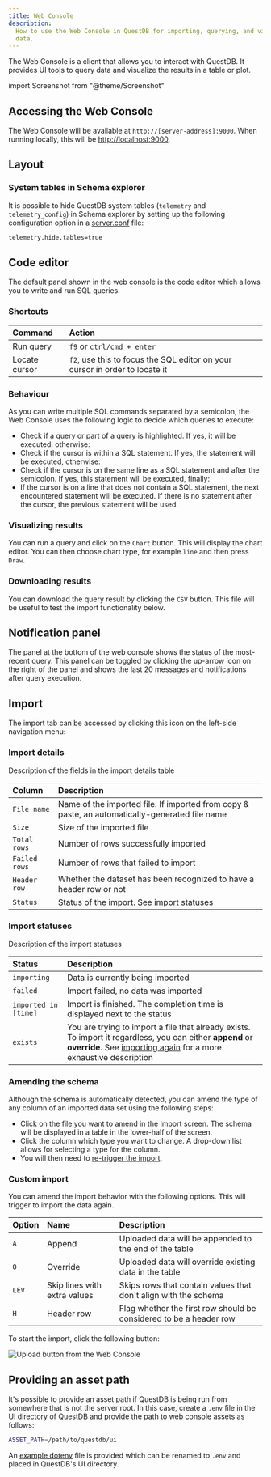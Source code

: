 ```yaml
---
title: Web Console
description:
  How to use the Web Console in QuestDB for importing, querying, and visualizing
  data.
---
```


The Web Console is a client that allows you to interact with QuestDB. It
provides UI tools to query data and visualize the results in a table or plot.

import Screenshot from "@theme/Screenshot"

<Screenshot
  alt="Screenshot of the Web Console"
  height={375}
  small
  src="/img/docs/console/overview.png"
  width={500}
/>

## Accessing the Web Console

The Web Console will be available at `http://[server-address]:9000`. When
running locally, this will be [http://localhost:9000](http://localhost:9000).

## Layout

<Screenshot
  alt="Preview of the different sections in the Web Console"
  height={375}
  small
  src="/img/docs/console/layout.png"
  width={500}
/>

### System tables in Schema explorer

It is possible to hide QuestDB system tables (`telemetry` and
`telemetry_config`) in Schema explorer by setting up the following configuration
option in a [server.conf](/docs/concept/root-directory-structure/#serverconf)
file:

```bash title="/var/lib/questdb/conf/server.conf"
telemetry.hide.tables=true
```

## Code editor

The default panel shown in the web console is the code editor which allows you
to write and run SQL queries.

### Shortcuts

|Command       |Action                                                                      |
|:-------------|:---------------------------------------------------------------------------|
|Run query     |`f9` or `ctrl/cmd + enter`                                                  |
|Locate cursor |`f2`, use this to focus the SQL editor on your cursor in order to locate it |

### Behaviour

As you can write multiple SQL commands separated by a semicolon, the Web Console
uses the following logic to decide which queries to execute:

- Check if a query or part of a query is highlighted. If yes, it will be
  executed, otherwise:
- Check if the cursor is within a SQL statement. If yes, the statement will be
  executed, otherwise:
- Check if the cursor is on the same line as a SQL statement and after the
  semicolon. If yes, this statement will be executed, finally:
- If the cursor is on a line that does not contain a SQL statement, the next
  encountered statement will be executed. If there is no statement after the
  cursor, the previous statement will be used.

### Visualizing results

You can run a query and click on the `Chart` button. This will display the chart
editor. You can then choose chart type, for example `line` and then press
`Draw`.

### Downloading results

You can download the query result by clicking the `CSV` button. This file will
be useful to test the import functionality below.

## Notification panel

The panel at the bottom of the web console shows the status of the most-recent
query. This panel can be toggled by clicking the up-arrow icon on the right of
the panel and shows the last 20 messages and notifications after query
execution.

<Screenshot
  alt="Screenshot of the Web Console showing the location of the Import tab"
  height={535}
  small
  src="/img/docs/console/query-log.png"
  width={650}
/>

## Import

The import tab can be accessed by clicking this icon on the left-side navigation
menu:

<Screenshot
  alt="Screenshot of the Web Console showing the location of the Import tab"
  height={535}
  small
  src="/img/docs/console/importTab.png"
  width={309}
/>

### Import details

Description of the fields in the import details table

|Column       |Description                                                                                    |
|:------------|:----------------------------------------------------------------------------------------------|
|`File name`  |Name of the imported file. If imported from copy & paste, an automatically-generated file name |
|`Size`       |Size of the imported file                                                                      |
|`Total rows` |Number of rows successfully imported                                                           |
|`Failed rows`|Number of rows that failed to import                                                           |
|`Header row` |Whether the dataset has been recognized to have a header row or not                            |
|`Status`     |Status of the import. See [import statuses](#import-statuses)                                  |

### Import statuses

Description of the import statuses

|Status              |Description                                                                                                                                                                                     |
|:-------------------|:-----------------------------------------------------------------------------------------------------------------------------------------------------------------------------------------------|
|`importing`         |Data is currently being imported                                                                                                                                                                |
|`failed`            |Import failed, no data was imported                                                                                                                                                             |
|`imported in [time]`|Import is finished. The completion time is displayed next to the status                                                                                                                         |
|`exists`            |You are trying to import a file that already exists. To import it regardless, you can either **append** or **override**. See [importing again](#custom-import) for a more exhaustive description|

### Amending the schema

Although the schema is automatically detected, you can amend the type of any
column of an imported data set using the following steps:

- Click on the file you want to amend in the Import screen. The schema will be
  displayed in a table in the lower-half of the screen.
- Click the column which type you want to change. A drop-down list allows for
  selecting a type for the column.
- You will then need to [re-trigger the import](#custom-import).

<Screenshot
  alt="Change the schema in the Web Console when importing data"
  height={525}
  src="/img/docs/console/amendType.jpg"
  width={745}
/>

### Custom import

You can amend the import behavior with the following options. This will trigger
to import the data again.

|Option |Name                         |Description                                                        |
|:------|:----------------------------|:------------------------------------------------------------------|
|`A`    |Append                       |Uploaded data will be appended to the end of the table             |
|`O`    |Override                     |Uploaded data will override existing data in the table             |
|`LEV`  |Skip lines with extra values |Skips rows that contain values that don't align with the schema    |
|`H`    |Header row                   |Flag whether the first row should be considered to be a header row |

To start the import, click the following button:

![Upload button from the Web Console](/img/docs/console/uploadButton.png)

## Providing an asset path

It's possible to provide an asset path if QuestDB is being run from somewhere
that is not the server root. In this case, create a `.env` file in the UI
directory of QuestDB and provide the path to web console assets as follows:

```bash
ASSET_PATH=/path/to/questdb/ui
```

An
[example dotenv](https://github.com/questdb/questdb/blob/master/ui/.env.example)
file is provided which can be renamed to `.env` and placed in QuestDB's UI
directory.
